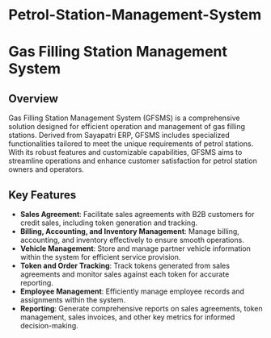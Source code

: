 # Petrol-Station-Management-System
# Gas Filling Station Management System

## Overview
Gas Filling Station Management System (GFSMS) is a comprehensive solution designed for efficient operation and management of gas filling stations. Derived from Sayapatri ERP, GFSMS includes specialized functionalities tailored to meet the unique requirements of petrol stations. With its robust features and customizable capabilities, GFSMS aims to streamline operations and enhance customer satisfaction for petrol station owners and operators.

## Key Features
- **Sales Agreement**: Facilitate sales agreements with B2B customers for credit sales, including token generation and tracking.
- **Billing, Accounting, and Inventory Management**: Manage billing, accounting, and inventory effectively to ensure smooth operations.
- **Vehicle Management**: Store and manage partner vehicle information within the system for efficient service provision.
- **Token and Order Tracking**: Track tokens generated from sales agreements and monitor sales against each token for accurate reporting.
- **Employee Management**: Efficiently manage employee records and assignments within the system.
- **Reporting**: Generate comprehensive reports on sales agreements, token management, sales invoices, and other key metrics for informed decision-making.
